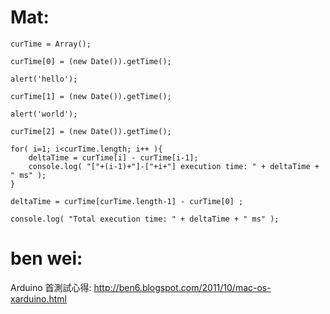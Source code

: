 # Mat:

 

    curTime = Array();
     
    curTime[0] = (new Date()).getTime();
     
    alert('hello');
     
    curTime[1] = (new Date()).getTime();
     
    alert('world');
     
    curTime[2] = (new Date()).getTime();
     
    for( i=1; i<curTime.length; i++ ){
        deltaTime = curTime[i] - curTime[i-1];
        console.log( "["+(i-1)+"]-["+i+"] execution time: " + deltaTime + " ms" );
    }
     
    deltaTime = curTime[curTime.length-1] - curTime[0] ;
     
    console.log( "Total execution time: " + deltaTime + " ms" );


# ben wei:

Arduino 首測試心得: <http://ben6.blogspot.com/2011/10/mac-os-xarduino.html>  